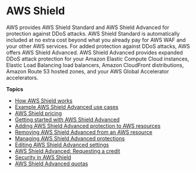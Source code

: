 # AWS Shield<a name="shield-chapter"></a>

AWS provides AWS Shield Standard and AWS Shield Advanced for protection against DDoS attacks\. AWS Shield Standard is automatically included at no extra cost beyond what you already pay for AWS WAF and your other AWS services\. For added protection against DDoS attacks, AWS offers AWS Shield Advanced\. AWS Shield Advanced provides expanded DDoS attack protection for your Amazon Elastic Compute Cloud instances, Elastic Load Balancing load balancers, Amazon CloudFront distributions, Amazon Route 53 hosted zones, and your AWS Global Accelerator accelerators\.

**Topics**
+ [How AWS Shield works](ddos-overview.md)
+ [Example AWS Shield Advanced use cases](aws-shield-use-case.md)
+ [AWS Shield pricing](aws-shield-pricing.md)
+ [Getting started with AWS Shield Advanced](getting-started-ddos.md)
+ [Adding AWS Shield Advanced protection to AWS resources](configure-new-protection.md)
+ [Removing AWS Shield Advanced from an AWS resource](remove-protection.md)
+ [Managing AWS Shield Advanced protections](manage-protection.md)
+ [Editing AWS Shield Advanced settings](ddos-edit-drt.md)
+ [AWS Shield Advanced: Requesting a credit](request-refund.md)
+ [Security in AWS Shield](shd-security.md)
+ [AWS Shield Advanced quotas](shield-limits.md)